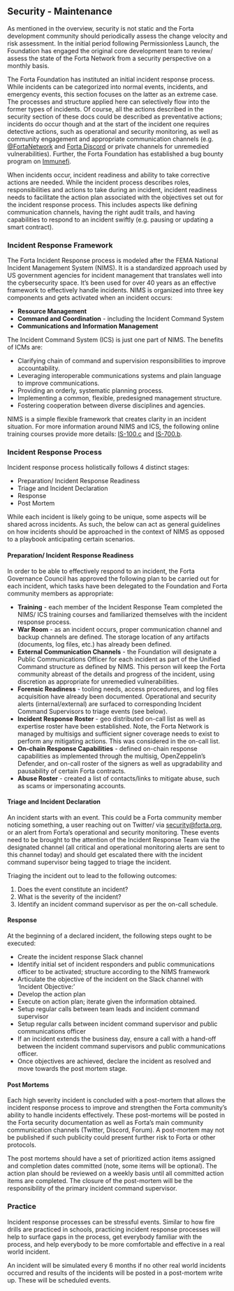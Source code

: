 ## Security - Maintenance

As mentioned in the overview, security is not static and the Forta development community should periodically assess the change velocity and risk assessment. In the initial period following Permissionless Launch, the Foundation has engaged the original core development team to review/ assess the state of the Forta Network from a security perspective on a monthly basis. 

The Forta Foundation has instituted an initial incident response process. While incidents can be categorized into normal events, incidents, and emergency events, this section focuses on the latter as an extreme case. The processes and structure applied here can selectively flow into the former types of incidents. Of course, all the actions described in the security section of these docs could be described as preventative actions; incidents do occur though and at the start of the incident one requires detective actions, such as operational and security monitoring, as well as community engagement and appropriate communication channels (e.g. [@FortaNetwork](https://twitter.com/FortaNetwork) and [Forta Discord](https://discord.com) or private channels for unremedied vulnerabilities). Further, the Forta Foundation has established a bug bounty program on [Immunefi](https://immunefi.com/bounty/forta/).

When incidents occur, incident readiness and ability to take corrective actions are needed. While the incident process describes roles, responsibilities and actions to take during an incident, incident readiness needs to facilitate the action plan associated with the objectives set out for the incident response process. This includes aspects like defining communication channels, having the right audit trails, and having capabilities to respond to an incident swiftly (e.g. pausing or updating a smart contract).

### Incident Response Framework
The Forta Incident Response process is modeled after the FEMA National Incident Management System (NIMS). It is a standardized approach used by US government agencies for incident management that translates well into the cybersecurity space. It’s been used for over 40 years as an effective framework to effectively handle incidents. NIMS is organized into three key components and gets activated when an incident occurs:

- **Resource Management**
- **Command and Coordination** - including the Incident Command System
- **Communications and Information Management**

The Incident Command System (ICS) is just one part of NIMS. The benefits of ICMs are:

- Clarifying chain of command and supervision responsibilities to improve accountability.
- Leveraging interoperable communications systems and plain language to improve communications.
- Providing an orderly, systematic planning process.
- Implementing a common, flexible, predesigned management structure.
- Fostering cooperation between diverse disciplines and agencies.

NIMS is a simple flexible framework that creates clarity in an incident situation. For more information around NIMS and ICS, the following online training courses provide more details: [IS-100.c](https://training.fema.gov/is/courseoverview.aspx?code=IS-100.c) and [IS-700.b](https://training.fema.gov/is/courseoverview.aspx?code=IS-700.b).

### Incident Response Process
Incident response process holistically follows 4 distinct stages:

- Preparation/ Incident Response Readiness
- Triage and Incident Declaration
- Response
- Post Mortem

While each incident is likely going to be unique, some aspects will be shared across incidents. As such, the below can act as general guidelines on how incidents should be approached in the context of NIMS as opposed to a playbook anticipating certain scenarios.


#### Preparation/ Incident Response Readiness
In order to be able to effectively respond to an incident, the Forta Governance Council has approved the following plan to be carried out for each incident, which tasks have been delegated to the Foundation and Forta community members as appropriate:

- **Training** - each member of the Incident Response Team completed the NIMS/ ICS training courses and familiarized themselves with the incident response process.
- **War Room** - as an incident occurs, proper communication channel and backup channels are defined. The storage location of any artifacts (documents, log files, etc.) has already been defined.
- **External Communication Channels** - the Foundation will designate a Public Communications Officer for each incident as part of the Unified Command structure as defined by NIMS. This person will keep the Forta community abreast of the details and progress of the incident, using discretion as appropriate for unremedied vulnerabilities.
- **Forensic Readiness** - tooling needs, access procedures, and log files acquisition have already been documented. Operational and security alerts (internal/external) are surfaced to corresponding Incident Command Supervisors to triage events (see below).
- **Incident Response Roster** - geo distributed on-call list as well as expertise roster have been established. Note, the Forta Network is managed by multisigs and sufficient signer coverage needs to exist to perform any mitigating actions. This was considered in the on-call list.
- **On-chain Response Capabilities** - defined on-chain response capabilities as implemented through the multisig, OpenZeppelin’s Defender, and on-call roster of the signers as well as upgradability and pausability of certain Forta contracts.
- **Abuse Roster** - created a list of contacts/links to mitigate abuse, such as scams or impersonating accounts.


#### Triage and Incident Declaration
An incident starts with an event. This could be a Forta community member noticing something, a user reaching out on Twitter/ via security@forta.org, or an alert from Forta’s operational and security monitoring. These events need to be brought to the attention of the Incident Response Team via the designated channel (all critical and operational monitoring alerts are sent to this channel today) and should get escalated there with the incident command supervisor being tagged to triage the incident.

Triaging the incident out to lead to the following outcomes:

1. Does the event constitute an incident?
2. What is the severity of the incident?
3. Identify an incident command supervisor as per the on-call schedule.


#### Response
At the beginning of a declared incident, the following steps ought to be executed:

- Create the incident response Slack channel
- Identify initial set of incident responders and public communications officer to be activated; structure according to the NIMS framework
- Articulate the objective of the incident on the Slack channel with ‘Incident Objective:’
- Develop the action plan
- Execute on action plan; iterate given the information obtained. 
- Setup regular calls between team leads and incident command supervisor
- Setup regular calls between incident command supervisor and public communications officer
- If an incident extends the business day, ensure a call with a hand-off between the incident command supervisors and public communications officer. 
- Once objectives are achieved, declare the incident as resolved and move towards the post mortem stage.


#### Post Mortems
Each high severity incident is concluded with a post-mortem that allows the incident response process to improve and strengthen the Forta community’s ability to handle incidents effectively. These post-mortems will be posted in the Forta security documentation as well as Forta’s main community communication channels (Twitter, Discord, Forum). A post-mortem may not be published if such publicity could present further risk to Forta or other protocols.

The post mortems should have a set of prioritized action items assigned and completion dates committed (note, some items will be optional). The action plan should be reviewed on a weekly basis until all committed action items are completed. The closure of the post-mortem will be the responsibility of the primary incident command supervisor.



### Practice
Incident response processes can be stressful events. Similar to how fire drills are practiced in schools, practicing incident response processes will help to surface gaps in the process, get everybody familiar with the process, and help everybody to be more comfortable and effective in a real world incident.

An incident will be simulated every 6 months if no other real world incidents occurred and results of the incidents will be posted in a post-mortem write up. These will be scheduled events.
